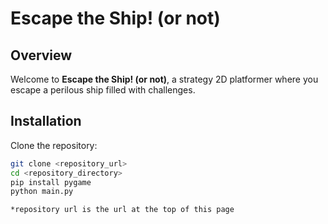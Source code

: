 # Escape the Ship! (or not)

## Overview
Welcome to **Escape the Ship! (or not)**, a strategy 2D platformer where you escape a perilous ship filled with challenges.

## Installation
Clone the repository:
```bash
git clone <repository_url>
cd <repository_directory>
pip install pygame
python main.py

*repository url is the url at the top of this page
